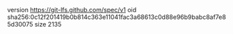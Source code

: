 version https://git-lfs.github.com/spec/v1
oid sha256:0c12f201419b0b814c363e11041fac3a68613c0d88e96b9babc8af7e85d30075
size 2135
